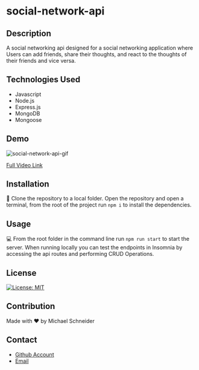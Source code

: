 # social-network-api

## Description
A social networking api designed for a social networking application where Users can add friends, share their thoughts, and react to the thoughts of their friends and vice versa.

## Technologies Used
- Javascript
- Node.js
- Express.js
- MongoDB
- Mongoose

## Demo
![social-network-api-gif](./assets/social-network-api-gif.gif)

[Full Video Link](https://drive.google.com/file/d/18LiBn2m3FtSVAMT-f5-1WvI6zi_kw7Eh/view)
## Installation
💾 Clone the repository to a local folder. Open the repository and open a terminal, from the root of the project run `npm i` to install the dependencies.

## Usage
💻 From the root folder in the command line run `npm run start` to start the server. When running locally you can test the endpoints in Insomnia by accessing the api routes and performing CRUD Operations.

## License
[![License: MIT](https://img.shields.io/badge/License-MIT-yellow.svg)](https://opensource.org/licenses/MIT)

## Contribution
Made with ♥ by Michael Schneider

## Contact
- [Github Account](https://github.com/MichaelS32)
- [Email](mailto:michaelschneider3232@gmail.com)